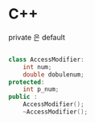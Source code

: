 # C++

private 은 default
``` cpp

class AccessModifier:
    int num;
    double dobulenum;
protected:
    int p_num;
public :
    AccessModifier();
    ~AccessModifier();

```
